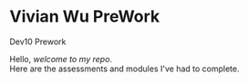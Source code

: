 # Vivian Wu PreWork
Dev10 Prework

Hello, *welcome to my repo*.\
Here are the assessments and modules I've had to complete.